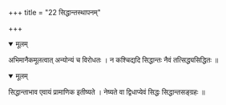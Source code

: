 +++
title = "22 सिद्धान्तस्थापनम्"

+++


<details open><summary>मूलम्</summary>

अभिमानैकमूलत्वात् अन्योन्यं च विरोधतः । न कश्चिद्यदि सिद्धान्तः नैवं तत्सिद्ध्यसिद्धितः ॥
</details>



<details open><summary>मूलम्</summary>

सिद्धान्ताभाव एवायं प्रामाणिक इतीष्यते । नेष्यते वा द्विधाप्येवं सिद्धः सिद्धान्तसङ्ग्रहः ॥
</details>

